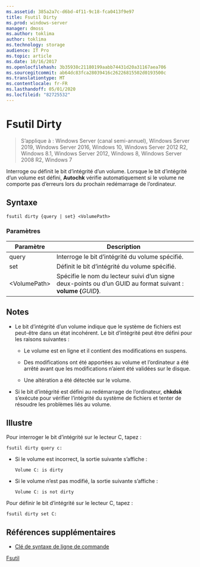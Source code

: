 ```yaml
---
ms.assetid: 385a2a7c-d6bd-4f11-9c18-fca0413f9e97
title: Fsutil Dirty
ms.prod: windows-server
manager: dmoss
ms.author: toklima
author: toklima
ms.technology: storage
audience: IT Pro
ms.topic: article
ms.date: 10/16/2017
ms.openlocfilehash: 3b35938c21180199aabb74431d20a31167aea706
ms.sourcegitcommit: ab64dc83fca28039416c26226815502d0193500c
ms.translationtype: MT
ms.contentlocale: fr-FR
ms.lasthandoff: 05/01/2020
ms.locfileid: "82725532"
---
```

# <a name="fsutil-dirty"></a>Fsutil Dirty
> S’applique à : Windows Server (canal semi-annuel), Windows Server 2019, Windows Server 2016, Windows 10, Windows Server 2012 R2, Windows 8.1, Windows Server 2012, Windows 8, Windows Server 2008 R2, Windows 7

Interroge ou définit le bit d’intégrité d’un volume. Lorsque le bit d’intégrité d’un volume est défini, **Autochk** vérifie automatiquement si le volume ne comporte pas d’erreurs lors du prochain redémarrage de l’ordinateur.



## <a name="syntax"></a>Syntaxe

```
fsutil dirty {query | set} <VolumePath>
```

### <a name="parameters"></a>Paramètres

|   Paramètre   |                                                 Description                                                  |
|---------------|--------------------------------------------------------------------------------------------------------------|
|     query     |                                  Interroge le bit d’intégrité du volume spécifié.                                   |
|      set      |                                    Définit le bit d’intégrité du volume spécifié.                                    |
| \<VolumePath> | Spécifie le nom du lecteur suivi d’un signe deux-points ou d’un GUID au format suivant : **volume {**<em>GUID</em>**}**. |

## <a name="remarks"></a>Notes 

-   Le bit d’intégrité d’un volume indique que le système de fichiers est peut-être dans un état incohérent. Le bit d’intégrité peut être défini pour les raisons suivantes :

    -   Le volume est en ligne et il contient des modifications en suspens.

    -   Des modifications ont été apportées au volume et l’ordinateur a été arrêté avant que les modifications n’aient été validées sur le disque.

    -   Une altération a été détectée sur le volume.

-   Si le bit d’intégrité est défini au redémarrage de l’ordinateur, **chkdsk** s’exécute pour vérifier l’intégrité du système de fichiers et tenter de résoudre les problèmes liés au volume.

## <a name="examples"></a><a name="BKMK_examples"></a>Illustre
Pour interroger le bit d’intégrité sur le lecteur C, tapez :

```
fsutil dirty query c:
```

-   Si le volume est incorrect, la sortie suivante s’affiche :

    `Volume C: is dirty`

-   Si le volume n’est pas modifié, la sortie suivante s’affiche :

    `Volume C: is not dirty`

Pour définir le bit d’intégrité sur le lecteur C, tapez :

```
fsutil dirty set C:
```

## <a name="additional-references"></a>Références supplémentaires
- [Clé de syntaxe de ligne de commande](command-line-syntax-key.md)

[Fsutil](Fsutil.md)


